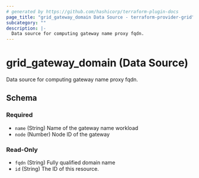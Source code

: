 ```yaml
---
# generated by https://github.com/hashicorp/terraform-plugin-docs
page_title: "grid_gateway_domain Data Source - terraform-provider-grid"
subcategory: ""
description: |-
  Data source for computing gateway name proxy fqdn.
---
```


# grid_gateway_domain (Data Source)

Data source for computing gateway name proxy fqdn.



<!-- schema generated by tfplugindocs -->
## Schema

### Required

- `name` (String) Name of the gateway name workload
- `node` (Number) Node ID of the gateway

### Read-Only

- `fqdn` (String) Fully qualified domain name
- `id` (String) The ID of this resource.


